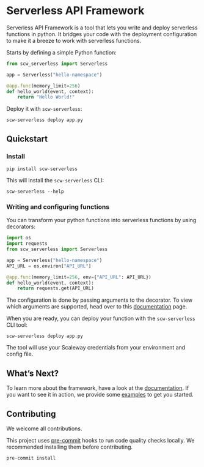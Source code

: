 # Serverless API Framework

Serverless API Framework is a tool that lets you write and deploy serverless functions in python.
It bridges your code with the deployment configuration to make it a breeze to work with serverless functions.

Starts by defining a simple Python function:

```python
from scw_serverless import Serverless

app = Serverless("hello-namespace")

@app.func(memory_limit=256)
def hello_world(event, context):
    return "Hello World!"
```

Deploy it with `scw-serverless`:

```console
scw-serverless deploy app.py
```

## Quickstart

### Install

```console
pip install scw-serverless
```

This will install the `scw-serverless` CLI:

```console
scw-serverless --help
```

### Writing and configuring functions

You can transform your python functions into serverless functions by using decorators:

```python
import os
import requests
from scw_serverless import Serverless

app = Serverless("hello-namespace")
API_URL = os.environ["API_URL"]

@app.func(memory_limit=256, env={"API_URL": API_URL})
def hello_world(event, context):
    return requests.get(API_URL)
```

The configuration is done by passing arguments to the decorator.
To view which arguments are supported, head over to this [documentation](https://serverless-api-project.readthedocs.io/) page.

When you are ready, you can deploy your function with the `scw-serverless` CLI tool:

```console
scw-serverless deploy app.py
```

The tool will use your Scaleway credentials from your environment and config file.

## What’s Next?

To learn more about the framework, have a look at the [documentation](https://serverless-api-project.readthedocs.io/).
If you want to see it in action, we provide some [examples](https://github.com/scaleway/serverless-api-project/tree/main/examples) to get you started.

## Contributing

We welcome all contributions.

This project uses [pre-commit](https://pre-commit.com/) hooks to run code quality checks locally. We recommended installing them before contributing.

```console
pre-commit install
```
